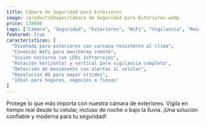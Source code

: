 ```yaml
---
title: Cámara de Seguridad para Exteriores
image: /productsImages/Cámara de Seguridad para Exteriores.webp
price: 139900
tags: ["Cámara", "Seguridad", "Exteriores", "WiFi", "Vigilancia", "Resistente al clima", "Smart Home", "Alarma"]
featured: true
caracteristicas: [
  "Diseñada para exteriores con carcasa resistente al clima",
  "Conexión WiFi para monitoreo remoto",
  "Visión nocturna con LEDs infrarrojos",
  "Rotación horizontal y vertical para vigilancia completa",
  "Detección de movimiento con alertas al celular",
  "Resolución HD para mayor nitidez",
  "Ideal para hogares, negocios o fincas"
]
---
```


Protege lo que más importa con nuestra cámara de exteriores. Vigila en tiempo real desde tu celular, incluso de noche o bajo la lluvia. ¡Una solución confiable y moderna para tu seguridad!
